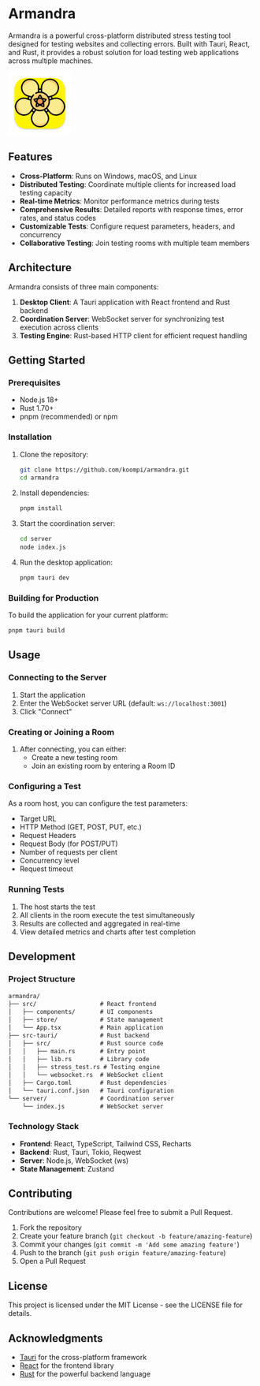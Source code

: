 # Armandra

Armandra is a powerful cross-platform distributed stress testing tool designed for testing websites and collecting errors. Built with Tauri, React, and Rust, it provides a robust solution for load testing web applications across multiple machines.

![Armandra Logo](./src-tauri/icons/armandra/icon_128x128.png)

## Features

- **Cross-Platform**: Runs on Windows, macOS, and Linux
- **Distributed Testing**: Coordinate multiple clients for increased load testing capacity
- **Real-time Metrics**: Monitor performance metrics during tests
- **Comprehensive Results**: Detailed reports with response times, error rates, and status codes
- **Customizable Tests**: Configure request parameters, headers, and concurrency
- **Collaborative Testing**: Join testing rooms with multiple team members

## Architecture

Armandra consists of three main components:

1. **Desktop Client**: A Tauri application with React frontend and Rust backend
2. **Coordination Server**: WebSocket server for synchronizing test execution across clients
3. **Testing Engine**: Rust-based HTTP client for efficient request handling

## Getting Started

### Prerequisites

- Node.js 18+
- Rust 1.70+
- pnpm (recommended) or npm

### Installation

1. Clone the repository:

   ```bash
   git clone https://github.com/koompi/armandra.git
   cd armandra
   ```

2. Install dependencies:

   ```bash
   pnpm install
   ```

3. Start the coordination server:

   ```bash
   cd server
   node index.js
   ```

4. Run the desktop application:
   ```bash
   pnpm tauri dev
   ```

### Building for Production

To build the application for your current platform:

```bash
pnpm tauri build
```

## Usage

### Connecting to the Server

1. Start the application
2. Enter the WebSocket server URL (default: `ws://localhost:3001`)
3. Click "Connect"

### Creating or Joining a Room

1. After connecting, you can either:
   - Create a new testing room
   - Join an existing room by entering a Room ID

### Configuring a Test

As a room host, you can configure the test parameters:

- Target URL
- HTTP Method (GET, POST, PUT, etc.)
- Request Headers
- Request Body (for POST/PUT)
- Number of requests per client
- Concurrency level
- Request timeout

### Running Tests

1. The host starts the test
2. All clients in the room execute the test simultaneously
3. Results are collected and aggregated in real-time
4. View detailed metrics and charts after test completion

## Development

### Project Structure

```
armandra/
├── src/                  # React frontend
│   ├── components/       # UI components
│   ├── store/            # State management
│   └── App.tsx           # Main application
├── src-tauri/            # Rust backend
│   ├── src/              # Rust source code
│   │   ├── main.rs       # Entry point
│   │   ├── lib.rs        # Library code
│   │   ├── stress_test.rs # Testing engine
│   │   └── websocket.rs  # WebSocket client
│   ├── Cargo.toml        # Rust dependencies
│   └── tauri.conf.json   # Tauri configuration
└── server/               # Coordination server
    └── index.js          # WebSocket server
```

### Technology Stack

- **Frontend**: React, TypeScript, Tailwind CSS, Recharts
- **Backend**: Rust, Tauri, Tokio, Reqwest
- **Server**: Node.js, WebSocket (ws)
- **State Management**: Zustand

## Contributing

Contributions are welcome! Please feel free to submit a Pull Request.

1. Fork the repository
2. Create your feature branch (`git checkout -b feature/amazing-feature`)
3. Commit your changes (`git commit -m 'Add some amazing feature'`)
4. Push to the branch (`git push origin feature/amazing-feature`)
5. Open a Pull Request

## License

This project is licensed under the MIT License - see the LICENSE file for details.

## Acknowledgments

- [Tauri](https://tauri.app/) for the cross-platform framework
- [React](https://reactjs.org/) for the frontend library
- [Rust](https://www.rust-lang.org/) for the powerful backend language
